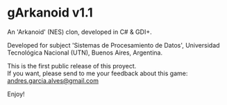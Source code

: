 # gArkanoid v1.1

An 'Arkanoid' (NES) clon, developed in C# & GDI+. 

Developed for subject 'Sistemas de Procesamiento de Datos', Universidad Tecnológica Nacional (UTN), Buenos Aires, Argentina. 

This is the first public release of this proyect.  
If you want, please send to me your feedback about this game: andres.garcia.alves@gmail.com

Enjoy!
